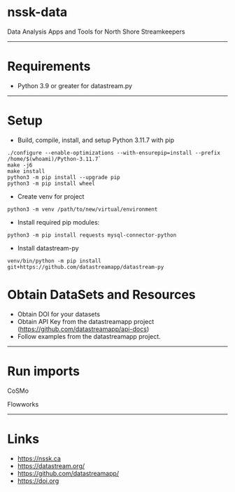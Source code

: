# nssk-data

Data Analysis Apps and Tools for North Shore Streamkeepers

---
# Requirements
* Python 3.9 or greater for datastream.py

---
# Setup
* Build, compile, install, and setup Python 3.11.7 with pip

```
./configure --enable-optimizations --with-ensurepip=install --prefix /home/$(whoami)/Python-3.11.7`
make -j6
make install
python3 -m pip install --upgrade pip
python3 -m pip install wheel
```

* Create venv for project

`python3 -m venv /path/to/new/virtual/environment`

*  Install required pip modules:

`python3 -m pip install requests mysql-connector-python`

* Install datastream-py

`venv/bin/python -m pip install git+https://github.com/datastreamapp/datastream-py`

# Obtain DataSets and Resources 

* Obtain DOI for your datasets
* Obtain API Key from the datastreamapp project (https://github.com/datastreamapp/api-docs)
* Follow examples from the datastreamapp project.
---
# Run imports

CoSMo

Flowworks

---
# Links
* https://nssk.ca
* https://datastream.org/
* https://github.com/datastreamapp/
* https://doi.org